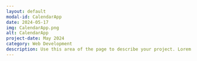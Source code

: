 ```yaml
---
layout: default
modal-id: CalendarApp
date: 2024-05-17
img: CalendarApp.png
alt: CalendarApp
project-date: May 2024
category: Web Development
description: Use this area of the page to describe your project. Lorem ipsum dolor sit amet, consectetur adipisicing elit. Mollitia neque assumenda ipsam nihil, molestias magnam, recusandae quos quis inventore quisquam velit asperiores, vitae? Reprehenderit soluta, eos quod consequuntur itaque. Nam.
---
```

